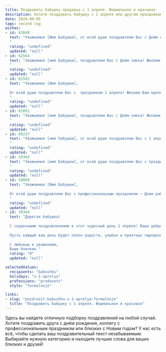 ```yaml
---
title: Поздравить бабушку продавца с 1 апреля. Формальное и красивое
description: Хотите поздравить бабушку с 1 апреля или другим праздником? Наш ИИ создаст незабываемое поздравление, а вы обязательно выделитесь среди других.  
date: 2024-09-05
tags: second tag
wishes:
- id: 63848
  text: "Уважаемая [Имя Бабушки], от всей души поздравляем Вас с Днём смеха! Желаем Вам крепкого здоровья, оптимизма и весеннего настроения. Пусть Ваш труд продавца приносит Вам радость и удовлетворение, а каждый день будет наполнен улыбками и приятными событиями!
  "
  rating: "undefined"
  updated: "null"
- id: 62564
  text: "Уважаемая [имя Бабушки], поздравляем Вас с Днём смеха! Желаем Вам весеннего настроения, оптимизма и лёгкости в душе. Пусть этот день принесёт Вам только радость и добрые улыбки! Спасибо Вам за Ваш труд и преданность профессии продавца, Вы настоящий профессионал!
  "
  rating: "undefined"
  updated: "null"
- id: 61582
  text: "Уважаемая [Имя Бабушки],
  
  От всей души поздравляем Вас с  праздником 1 апреля! Желаем Вам крепкого здоровья,  весеннего настроения и, конечно же,  успехов в Вашей нелегкой, но очень важной профессии продавца. Спасибо за Ваш  труд и  доброту!
  "
  rating: "undefined"
  updated: "null"
- id: 61091
  text: "Уважаемая [имя Бабушки], поздравляем Вас с Днём смеха! Желаем, чтобы Ваша жизнь была наполнена радостью,  добротой и оптимизмом. Пусть каждый день приносит Вам приятные моменты и добрые улыбки, а Ваша профессиональная деятельность, работа продавцом, всегда  приносит Вам удовольствие и признание.
  "
  rating: "undefined"
  updated: "null"
- id: 60237
  text: "Уважаемая [имя бабушки], от всей души поздравляем Вас с 1 апреля!  Пусть эта весна принесет Вам новые радости, вдохновение и успехи в Вашей работе. Желаем Вам крепкого здоровья, душевного тепла и всегда отличного настроения!
  "
  rating: "undefined"
  updated: "null"
- id: 59364
  text: "Уважаемая [имя Бабушки], от всей души поздравляем Вас с праздником 1 апреля! Желаем Вам крепкого здоровья, бодрости духа, оптимизма и радостных событий! Пусть Ваша работа продавца приносит Вам удовлетворение и радость, а клиенты всегда остаются довольны Вашим вниманием и заботой.
  "
  rating: "undefined"
  updated: "null"
- id: 58868
  text: "Уважаемая [Имя Бабушки],
  
  От всей души поздравляем Вас с профессиональным праздником – Днем работников торговли!  Пусть Ваша работа приносит Вам радость, а благодарные покупатели – только положительные эмоции. Желаем Вам крепкого здоровья,  успехов в Вашей профессии и тепла родных сердец.
  "
  rating: "undefined"
  updated: "null"
- id: 39364
  text: "Дорогая бабушка!
  
  С сердечными поздравлениями в этот чудесный день 1 апреля! Ваша доброта, мудрость и любовь к семье делают наш мир ярче и теплее. Вы — настоящая ячейка нашего дома, и ваша профессия продавца, наполненная заботой о людях, прекрасно отражает вашу добрую натуру.
  
  Пусть каждый ваш день будет полон радости, улыбок и приятных сюрпризов. Желаю крепкого здоровья, тепла и уюта в вашем доме. Пусть в жизни будет больше сладких моментов, как угощения в вашем магазине!
  
  С любовью и уважением,
  Ваши близкие."
  rating: "0"
  updated: "null"

selectedValues:
  recipients: "babushku"
  holidays: "s-1-aprelya"
  professions: "prodavets"
  style: "formalnoje"

links:
- slug: "pozdravit-babushku-s-1-aprelya-formalnoje"
  title: "Поздравить бабушку с 1 апреля. Формальное и красивое"
---
```


Здесь вы найдете отличную подборку поздравлений на любой случай. 
Хотите поздравить друга с днём рождения, коллегу с профессиональным праздником или близких с Новым годом? У нас есть всё, чтобы сделать ваш поздравительный текст незабываемым. Выбирайте нужную категорию и находите лучшие слова для ваших близких и друзей!
